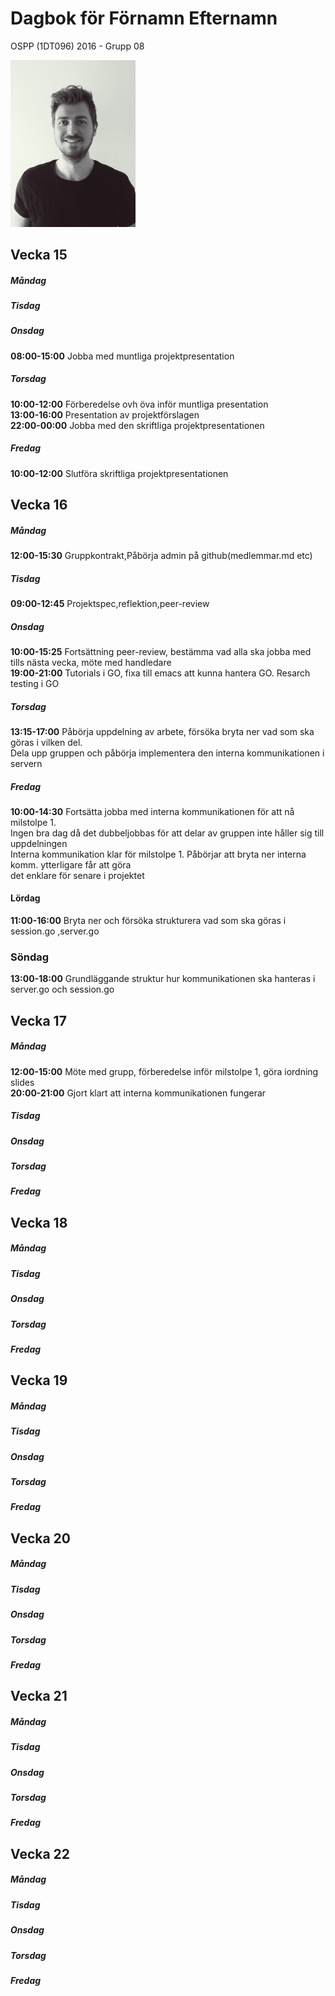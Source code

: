# Dagbok för Förnamn Efternamn

OSPP (1DT096) 2016 - Grupp 08



<img src="../images/karl.png" width="200">


## Vecka 15

##### Måndag

##### Tisdag

##### Onsdag
**08:00-15:00**
Jobba med muntliga projektpresentation
##### Torsdag
**10:00-12:00**
Förberedelse ovh öva inför muntliga presentation<br>
**13:00-16:00**
Presentation av projektförslagen<br>
**22:00-00:00**
Jobba med den skriftliga projektpresentationen

##### Fredag
**10:00-12:00**
Slutföra skriftliga projektpresentationen

## Vecka 16

##### Måndag 
**12:00-15:30**
Gruppkontrakt,Påbörja admin på github(medlemmar.md etc)
##### Tisdag
**09:00-12:45**
Projektspec,reflektion,peer-review
##### Onsdag
**10:00-15:25**
Fortsättning peer-review, bestämma vad alla ska jobba med tills nästa vecka, möte med handledare<br>
**19:00-21:00** 
Tutorials i GO, fixa till emacs att kunna hantera GO. Resarch testing i GO
##### Torsdag
**13:15-17:00**
Påbörja uppdelning av arbete, försöka bryta ner vad som ska göras i vilken del.<br> 
Dela upp gruppen och påbörja implementera den interna kommunikationen i servern
##### Fredag
**10:00-14:30**
Fortsätta jobba med interna kommunikationen för att nå milstolpe 1.<br> 
Ingen bra dag då det dubbeljobbas för att delar av gruppen inte håller sig till uppdelningen<br>
Interna kommunikation klar för milstolpe 1. Påbörjar att bryta ner interna komm. ytterligare får att göra <br>
det enklare för senare i projektet
#### Lördag
**11:00-16:00**
Bryta ner och försöka strukturera vad som ska göras i session.go ,server.go
### Söndag
**13:00-18:00**
Grundläggande struktur hur kommunikationen ska hanteras i server.go och session.go

## Vecka 17

##### Måndag
**12:00-15:00**
Möte med grupp, förberedelse inför milstolpe 1, göra iordning slides<br>
**20:00-21:00**
Gjort klart att interna kommunikationen fungerar

##### Tisdag

##### Onsdag

##### Torsdag

##### Fredag

## Vecka 18

##### Måndag

##### Tisdag

##### Onsdag

##### Torsdag

##### Fredag

## Vecka 19

##### Måndag

##### Tisdag

##### Onsdag

##### Torsdag

##### Fredag

## Vecka 20

##### Måndag

##### Tisdag

##### Onsdag

##### Torsdag

##### Fredag

## Vecka 21

##### Måndag

##### Tisdag

##### Onsdag

##### Torsdag

##### Fredag

## Vecka 22

##### Måndag

##### Tisdag

##### Onsdag

##### Torsdag

##### Fredag
